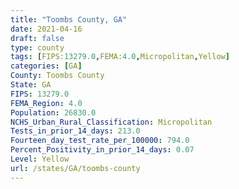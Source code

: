 ```yaml
---
title: "Toombs County, GA"
date: 2021-04-16
draft: false
type: county
tags: [FIPS:13279.0,FEMA:4.0,Micropolitan,Yellow]
categories: [GA]
County: Toombs County
State: GA
FIPS: 13279.0
FEMA_Region: 4.0
Population: 26830.0
NCHS_Urban_Rural_Classification: Micropolitan
Tests_in_prior_14_days: 213.0
Fourteen_day_test_rate_per_100000: 794.0
Percent_Positivity_in_prior_14_days: 0.07
Level: Yellow
url: /states/GA/toombs-county
---
```



